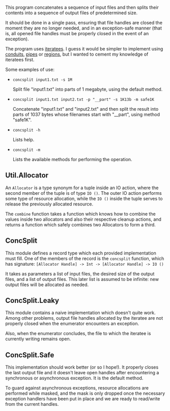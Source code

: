 This program concatenates a sequence of input files and then splits their contents into a sequence of output files of predetermined size.

It should be done in a single pass, ensuring that file handles are closed the moment they are no longer needed, and in an exception-safe manner (that is, all opened file handles must be properly closed in the event of an exception). 

The program uses [iteratees](http://hackage.haskell.org/package/iteratee). I guess it would be simpler to implement using [conduits](http://hackage.haskell.org/package/conduit), [pipes](http://hackage.haskell.org/package/pipes) or [regions](http://hackage.haskell.org/package/safer-file-handles), but I wanted to cement my knowledge of iteratees first. 

Some examples of use:

*   `concsplit input1.txt -s 1M`

    Split file "input1.txt" into parts of 1 megabyte, using the default method.

*   `concsplit input1.txt input2.txt -p "__part" -s 1K13b -m safe1K`

    Concatenate "input1.txt" and "input2.txt" and then split the result into parts of 1037 bytes whose filenames start with "__part", using method "safe1K".

*   `concsplit -h`

    Lists help.

*   `concsplit -m`

    Lists the available methods for performing the operation.

Util.Allocator
--------------

An `Allocator` is a type synonym for a tuple inside an IO action, where the second member of the tuple is of type `IO ()`. The outer IO action performs some type of resource allocation, while the `IO ()` inside the tuple serves to release the previously allocated resource. 

The `combine` function takes a function which knows how to combine the values inside two allocators and also their respective cleanup actions, and returns a function which safely combines two Allocators to form a third.

ConcSplit
---------

This module defines a record type which each provided implementation must fill. One of the members of the record is the `concsplit` function, which has signature: `[Allocator Handle] -> Int -> [Allocator Handle] -> IO ()`

It takes as parameters a list of input files, the desired size of the output files, and a list of output files. This later list is assumed to be infinite: new output files will be allocated as needed.

ConcSplit.Leaky
---------------

This module contains a naive implementation which doesn't quite work. Among other problems, output file handles allocated by the iteratee are not properly closed when the enumerator encounters an exception.

Also, when the enumerator concludes, the file to which the iteratee is currently writing remains open.

ConcSplit.Safe
--------------

This implementation should work better (or so I hope!). It properly closes the last output file and it doesn't leave open handles after encountering a synchronous or asynchronous exception. It is the default method.

To guard against asynchronous exceptions, resource allocations are performed while masked, and the mask is only dropped once the necessary exception handlers have been put in place and we are ready to read/write from the current handles.


